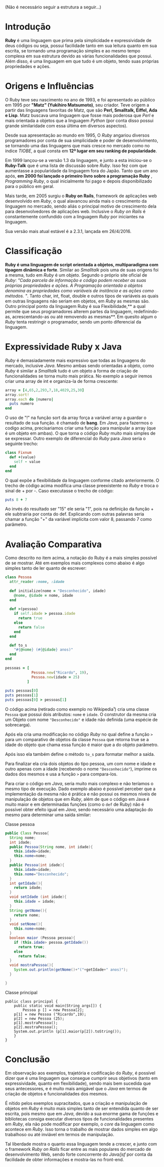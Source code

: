 (Não é necessário seguir a estrutura a seguir...)

# Introdução

**Ruby** é uma linguagem que prima pela simplicidade e expressividade de deus códigos ou seja, possui facilidade tanto em sua leitura quanto em sua escrita, se tornando uma programação simples e ao mesmo tempo complexa em sua estrutura devido as várias funcionalidades que possui. Além disso, é uma linguagem em que tudo é um objeto, tendo suas próprias propriedades e ações.

# Origens e Influências

O Ruby teve seu nascimento no ano de 1993, e foi apresentado ao público em 1995 por **"Matz" (Yukihiro Matsumoto)**, seu criador. Teve origem a partir das linguagens favoritas de Matz, que são **Perl, Smalltalk, Eiffel, Ada e Lisp**. Matz buscava uma linguagem que fosse mais poderosa que *Perl* e mais orientada a objetos que a linguagem *Python* (por conta disso possui grande similaridade com essa última em diversos aspectos).

Desde sua apresentação ao mundo em 1995, O *Ruby* angariou diversos programadores por conta de sua simplicidade e poder de desenvolvimento, se tornando uma das linguagens que mais cresce no mercado como no índice *TIOBE*, a qual consta em **12º lugar em seu ranking de popularidade**.

Em 1999 lançou-se a versão 1.3 da linguagem, e junto a esta iniciou-se o **Ruby-Talk** que é uma lista de discussão sobre *Ruby*. Isso fez com que aumentasse a popularidade da linguagem fora do Japão. Tanto que um ano após, **em 2000 foi lançado o primeiro livro sobre a programação Ruby** , *Programming Ruby*, o qual inicialmente foi pago e depois disponibilizado para o público em geral.

Mais tarde, em 2005 surgiu o **Ruby on Rails**, framework de aplicações web desenvolvido em *Ruby*, o qual alavancou ainda mais o crescimento da linguagem no mercado, sendo aliás o principal motivo de crescimento dela para desenvolvedores de aplicações web. Inclusive o *Ruby on Rails* é constantemente confundido com a linguagem *Ruby* por iniciantes na linguagem.

Sua versão mais atual estável é a 2.3.1, lançada em 26/4/2016.

# Classificação

**Ruby é uma linguagem de script orientada a objetos, multiparadigma com tipagem dinâmica e forte**. Similar ao *Smalltalk* pois uma de suas origens foi a mesma, tudo em *Ruby* é um objeto. Segundo o próprio site oficial de *Ruby*: *"Cada parcela de informação e código podem receber as suas próprias propriedades e ações. A Programação orientada a objetos denomina as propriedades como variáveis de instância e as ações como métodos. "*. Tanto char, int, float, double e outros tipos de variáveis as quais em outras linguagens não seriam em objetos, em *Ruby* as mesmas são. 
Outro principal ponto da linguagem Ruby é sua Flexibilidade,** a qual permite que seus programadores alterem partes da linguagem, redefinindo-as, acrescentando-as ou até removendo as mesmas**. Em quesito algum o *Ruby* tenta restringir o programador, sendo um ponto diferencial da linguagem.

# Expressividade Ruby x Java

*Ruby* é demasiadamente mais expressivo que todas as linguagens do mercado, inclusive *Java*. Mesmo ambas sendo orientadas a objeto, como *Ruby* é similar a *Smalltalk* tudo é um objeto a forma de criação de funcionalidades se torna muito mais prática.
No exemplo a seguir iremos criar uma array de int e organiza-la de forma crescente:

```ruby
array = [4,65,2,293,7,18,4029,25,30]
array.sort!
array.each do |numero|
  puts numero
end
```

O uso de "!" na função sort da array força a variável array a guardar o resultado de sua função. é chamado de **bang**. Em *Java*, para fazermos o codigo acima, precisariamos criar uma função para manipular a array (que é um objeto em ambas). O que torna o código *Ruby* muito mais simples de se expressar. Outro exemplo de diferencial do *Ruby* para *Java* seria o seguinte trecho:

```ruby
class Fixnum
  def +(value)
    self - value
  end
end
```
O qual expõe a flexibilidade da linguagem conforme citado anteriormente. O trecho de código acima modifica uma classe preexistente no *Ruby* e troca o sinal de + por -. Caso executasse o trecho de código:
```ruby
puts 8 + 7
```
Ao invés do resultado ser "15" ele seria "1", pois na definição da função + ele subtrairia por conta do def. Explicando com outras palavras seria chamar a função "+" da variável implícita com valor 8, passando 7 como parâmetro.

# Avaliação Comparativa

Como descrito no item acima, a notação do Ruby é a mais simples possível de se mostrar. Até em exemplos mais complexos como abaixo é algo simples tanto de ler quanto de escrever:

```ruby
class Pessoa
  attr_reader :nome, :idade
 
  def initialize(nome = "Desconhecido", idade)
    @nome, @idade = nome, idade
  end
 
  def >(pessoa)
    if self.idade > pessoa.idade
      return true
    else
      return false
    end
  end

  def to_s 
    "#{@nome} (#{@idade} anos)"
  end
end
 
pessoas = [
            Pessoa.new("Ricardo", 19),
            Pessoa.new(idade = 25)
          ]
 
puts pessoas[0]
puts pessoas[1]
puts pessoas[0] > pessoas[1] 
```
O código acima (retirado como exemplo no Wikipedia¹) cria uma classe `Pessoa` que possui dois atributos: `nome` e `idade`. O construtor da mesma cria um Objeto com nome `"Desconhecido"` e idade não definida (uma espécie de sobrecarga). 

Após ela cria uma modificação no código *Ruby* no qual define a função `>` para um comparativo de objetos da classe `Pessoa` que retorna true se a idade do objeto que chama essa função é maior que a do  objeto parâmetro.

Após isso ela também define o método `to_s` para formatar melhor a saída. 

Para finalizar ela cria dois objetos do tipo pessoa, um com nome e idade e outro apenas com a idade (recebendo o nome `"Desconhecido"`), imprime os dados dos mesmos e usa a função `>` para compara-los.

Para criar o código em *Java*, seria muito mais complexo e não teríamos o mesmo tipo de execução. Dado exemplo abaixo é possível perceber que a implementação da mesma não é prática e não possui os mesmos níveis de manipulação de objetos que em *Ruby*, além de que o código em Java é muito maior e em determinadas funções (como o `def` de Ruby) não é possível obter efeito igual em *Java*, sendo necessário uma adaptação do mesmo para determinar uma saída similar:

Classe pessoa
```java
public Class Pessoa{
  String nome;
  int idade;
  public Pessoa(String nome, int idade){
    this.idade=idade;
    this.nome=nome;
  }
  public Pessoa(int idade){
    this.idade=idade;
    this.nome="Desconhecido";
  }
  int getIdade(){
    return idade; 
  }
  void setIdade (int idade){
    this.idade = idade;
  }
  String getNome(){
    return nome;
  }
  void setNome(){
    this.nome=nome;
  }
  boolean maior (Pessoa pessoa){
    if (this.idade> pessoa.getIdade())
      return true;
    else
      return false;
  }
  void mostraPessoa(){
    System.out.println(getNome()+"("+getIdade+" anos)");
  }

}

```

Classe principal
```
public class principal {
	public static void main(String args[]) {
		Pessoa p [] = new Pessoa[2];
    p[1] = new Pessoa ("Ricardo",19);
    p[2] = new Pessoa (25);
    p[1].mostraPessoa();
    p[2].mostraPessoa();
    System.out.println (p[1].maior(p[2]).toString());
	}
}
```

# Conclusão

Em observação aos exemplos, trajetória e codificação do *Ruby*, é possível dizer que é uma linguagem que consegue cumprir seus objetivos (tanto em expressividade, quanto em flexibilidade), sendo mais bem sucedida que seus antecessores, e é muito mais amigável que o *Java* em termos de criação de objetos e funcionalidades dos mesmos. 

É nítido pelos exemplos supracitados, que a criação e manipulação de objetos em *Ruby* é muito mais simples tanto de ser entendida quanto de ser escrita, pois mesmo que em *Java*, devido a sua enorme gama de funções e bibliotecas consiga executar diversos tipos de funcionalidades presentes em *Ruby*, ela não pode modificar por exemplo, o *core* da linguagem como acontece em *Ruby*. Isso torna o trabalho de mostrar dados simples em algo trabalhoso ou até inviável em termos de manipulação. 

Tal liberdade mostra o quanto essa linguagem tende a crescer, e junto com o framework *Ruby on Rails* ficar entre as mais populares do mercado de desenvolvimento Web, sendo forte concorrente do *Java/jsf* por conta da facilidade de obter informações e mostra-las no front-end. 
